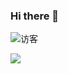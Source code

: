 ### Hi there 👋

<!--
**zfuns/zfuns** is a ✨ _special_ ✨ repository because its `README.md` (this file) appears on your GitHub profile.

Here are some ideas to get you started:

- 🔭 I’m currently working on ...
- 🌱 I’m currently learning ...
- 👯 I’m looking to collaborate on ...
- 🤔 I’m looking for help with ...
- 💬 Ask me about ...
- 📫 How to reach me: ...
- 😄 Pronouns: ...
- ⚡ Fun fact: ...
-->
![访客](https://visitor-badge.glitch.me/badge?page_id=https://github.com/zfuns/zfuns)

<a href="https://github.com/zfuns?tab=repositories">
  <img align="left" src="https://github-readme-stats.vercel.app/api?username=zfuns" />
</a>
